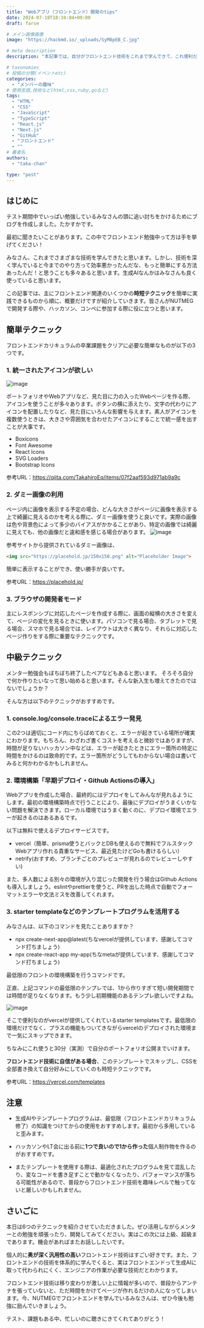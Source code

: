 ```yaml
---
title: "Webアプリ（フロントエンド）開発のtips"
date: 2024-07-18T18:34:04+09:00
draft: farse

# メイン画像画像
image: "https://hackmd.io/_uploads/SyM8pEB_C.jpg"

# meta description
description: "本記事では、自分がフロントエンド技術をこれまで学んできて、これ便利だな〜って思った技術をtipsとしてまとめたものになります。"

# taxonomies
# 投稿の分類(イベントetc)
categories:
  - "メンバーの趣味"
# 使用言語,技術など(html,css,ruby,goなど)
tags:
  - "HTML"
  - "CSS"
  - "JavaScript"
  - "TypeScript"
  - "React.js"
  - "Next.js"
  - "GitHub"
  - "フロントエンド"
  - ""
# 著者名
authors:
  - "taka-chan"

type: "post"
---
```

## はじめに
テスト期間中でいっぱい勉強しているみなさんの頭に追い討ちをかけるためにブログを作成しました。たかすかです。

最初に聞きたいことがあります。この中でフロントエンド勉強中って方は手を挙げてください！

みなさん、これまでさまざまな技術を学んできたと思います。しかし、技術を深く学んでいると今までのやり方って効率悪かったんだな、もっと簡単にする方法あったんだ！と思うことも多々あると思います。生成AIなんかはみなさんも良く使っていると思います。
 
この記事では、主にフロントエンド関連のいくつかの**時短テクニック**を簡単に実践できるものから順に、概要だけですが紹介していきます。皆さんがNUTMEGで開発する際や、ハッカソン、コンペに参加する際に役に立つと思います。

## 簡単テクニック
フロントエンドカリキュラムの卒業課題をクリアに必要な簡単なものが以下の3つです。

### 1. 統一されたアイコンが欲しい
![image](https://hackmd.io/_uploads/HJ7lhIU_C.png)

ポートフォリオやWebアプリなど、見た目に力の入ったWebページを作る際、アイコンを使うことが多々あります。ボタンの横に添えたり、文字の代わりにアイコンを配置したりなど、見た目にいろんな影響を与えます。素人がアイコンを複数使うときは、大きさや雰囲気を合わせたアイコンにすることで統一感を出すことが大事です。

- Boxicons
- Font Awesome
- React Icons
- SVG Loaders
- Bootstrap Icons

参考URL：https://qiita.com/TakahiroEq/items/07f2aaf593d971ab9a9c

### 2. ダミー画像の利用
ページ内に画像を表示する予定の場合、どんな大きさがページに画像を表示する上で綺麗に見えるのかを考える際に、ダミー画像を使うと良いです。実際の画像は色や背景色によって多少のバイアスがかかることがあり、特定の画像では綺麗に見えても、他の画像だと違和感を感じる場合があります。
![image](https://hackmd.io/_uploads/Hk2Gh8Iu0.png)

参考サイトから提供されているダミー画像は、
```html
<img src="https://placehold.jp/150x150.png" alt="Placeholder Image">
```
簡単に表示することができ、使い勝手が良いです。

参考URL：https://placehold.jp/

### 3. ブラウザの開発者モード
主にレスポンシブに対応したページを作成する際に、画面の縦横の大きさを変えて、ページの変化を見るときに使います。パソコンで見る場合、タブレットで見る場合、スマホで見る場合では、レイアウトは大きく異なり、それらに対応したページ作りをする際に重要なテクニックです。

## 中級テクニック
メンター勉強会もぼちぼち終了したペアなどもあると思います。
そろそろ自分で何か作りたいなって思い始めると思います。そんな新入生も増えてきたのではないでしょうか？

そんな方は以下のテクニックがおすすめです。

### 1. console.log/console.traceによるエラー発見
この2つは適切にコード内にちらばめておくと、エラーが起きている場所が確実にわかります。もちろん、わざわざ書くコストを考えると微妙ではありますが、時間が足りないハッカソン中などは、エラーが起きたときにエラー箇所の特定に時間をかけるのは致命的です。エラー箇所がどうしてもわからない場合は書いてみると何かわかるかもしれません。

### 2. 環境構築「早期デプロイ・Github Actionsの導入」
Webアプリを作成した場合、最終的にはデプロイをしてみんなが見れるようにします。最初の環境構築時点で行うことにより、最後にデプロイがうまくいかない問題を解決できます。ローカル環境ではうまく動くのに、デプロイ環境でエラーが起きるのはあるあるです。

以下は無料で使えるデプロイサービスです。

- vercel（簡単、prisma使うとバックとDBも使えるので無料でフルスタックWebアプリ作れる貴重なサービス、最近見たけどGoも書けるらしい）
- netrify(おすすめ、ブランチごとのプレビューが見れるのでレビューしやすい) 

また、多人数による別々の環境が入り混じった開発を行う場合はGithub Actionsも導入しましょう。eslintやprettierを使うと、PRを出した時点で自動でフォーマットエラーや文法ミスを改善してくれます。

### 3. starter templateなどのテンプレートプログラムを活用する
みなさんは、以下のコマンドを見たことありますか？

- npx create-next-app@latest(ちなvercelが提供しています、感謝してコマンド打ちましょう)
- npx create-react-app my-app(ちなmetaが提供しています、感謝してコマンド打ちましょう)

最低限のフロントの環境構築を行うコマンドです。

正直、上記コマンドの最低限のテンプレでは、1から作りすぎて短い開発期間では時間が足りなくなります。もう少し初期機能のあるテンプレ欲しいですよね。

![image](https://hackmd.io/_uploads/rktN_HHOA.png)

そこで便利なのがvercelが提供してくれているstarter templatesです。最低限の環境だけでなく、プラスの機能もついてきながらvercelのデプロイされた環境まで一気にスキップできます。

ちなみにこれ使うと30分（実測）で自分のポートフォリオ公開までいけます。

**フロントエンド技術に自信がある場合**、このテンプレートでスキップし、CSSを全部書き換えて自分好みにしていくのも時短テクニックです。

参考URL：https://vercel.com/templates

## 注意
- 生成AIやテンプレートプログラムは、最低限（フロントエンドカリキュラム修了）の知識をつけてからの使用をおすすめします。最初から多用していると歪みます。

- ハッカソンやLT会に出る前に**1つで良いので1から作った**個人制作物を作るのがおすすめです。

- またテンプレートを使用する際は、最適化されたプログラムを見て混乱したり、変なコードを書き足すことで動かなくなったり、パフォーマンスが落ちる可能性があるので、普段からフロントエンド技術を趣味レベルで触ってないと厳しいかもしれません。

## さいごに
本日は6つのテクニックを紹介させていただきました。ぜひ活用しながらメンターとの勉強を頑張ったり、開発してみてください。実はこの次には上級、超級まであります。機会があればまたお話ししたいです。

個人的に**奥が深く汎用性の高い**フロントエンド技術はすごい好きです。また、フロントエンドの技術を体系的に学んでくると、実はフロントエンドって生成AIに取って代わられにくく、エンジニアの作業が必要な技術だとわかります。

フロントエンド技術は移り変わりが激しい上に情報が多いので、普段からアンテナを張っていないと、ただ時間をかけてページが作れるだけの人になってしまいます。今、NUTMEGでフロントエンドを学んでいるみなさんは、ぜひ今後も勉強に励んでいきましょう。

テスト、課題もある中、忙しいのに聴きにきてくれてありがとう！